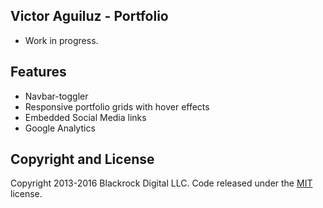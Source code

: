 ##  Victor Aguiluz - Portfolio

* Work in progress.

## Features

* Navbar-toggler
* Responsive portfolio grids with hover effects
* Embedded Social Media links
* Google Analytics


## Copyright and License

Copyright 2013-2016 Blackrock Digital LLC. Code released under the [MIT](https://github.com/BlackrockDigital/startbootstrap-freelancer/blob/gh-pages/LICENSE) license.
